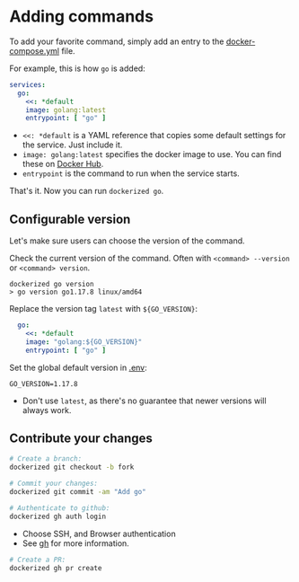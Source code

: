 # Adding commands

To add your favorite command, simply add an entry to the [docker-compose.yml](docker-compose.yml) file.

For example, this is how `go` is added:

```yaml
services:
  go:
    <<: *default
    image: golang:latest
    entrypoint: [ "go" ]
```

- `<<: *default` is a YAML reference that copies some default settings for the service. Just include it.
- `image: golang:latest` specifies the docker image to use. You can find these on [Docker Hub](https://hub.docker.com/).
- `entrypoint` is the command to run when the service starts.

That's it. Now you can run `dockerized go`.

## Configurable version

Let's make sure users can choose the version of the command.

Check the current version of the command. Often with `<command> --version` or `<command> version`.

```shell
dockerized go version
> go version go1.17.8 linux/amd64
```

Replace the version tag `latest` with `${GO_VERSION}`:

```yaml
  go:
    <<: *default
    image: "golang:${GO_VERSION}"
    entrypoint: [ "go" ]
```

Set the global default version in [.env](.env):

```dotenv
GO_VERSION=1.17.8
```

- Don't use `latest`, as there's no guarantee that newer versions will always work.

## Contribute your changes

```bash
# Create a branch:
dockerized git checkout -b fork

# Commit your changes:
dockerized git commit -am "Add go"

# Authenticate to github:
dockerized gh auth login
```

- Choose SSH, and Browser authentication
- See [gh](apps/gh/Readme.md) for more information.

```bash
# Create a PR:
dockerized gh pr create
```
